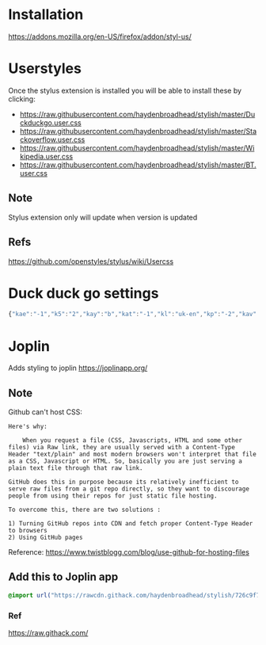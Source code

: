 # Installation
https://addons.mozilla.org/en-US/firefox/addon/styl-us/


# Userstyles
Once the stylus extension is installed you will be able to install these by clicking:
  - https://raw.githubusercontent.com/haydenbroadhead/stylish/master/Duckduckgo.user.css
  - https://raw.githubusercontent.com/haydenbroadhead/stylish/master/Stackoverflow.user.css
  - https://raw.githubusercontent.com/haydenbroadhead/stylish/master/Wikipedia.user.css
  - https://raw.githubusercontent.com/haydenbroadhead/stylish/master/BT.user.css

## Note
Stylus extension only will update when version is updated

## Refs
https://github.com/openstyles/stylus/wiki/Usercss


# Duck duck go settings
```javascript
{"kae":"-1","k5":"2","kay":"b","kat":"-1","kl":"uk-en","kp":"-2","kav":"1","k1":"-1","kaj":"m","kak":"-1","kax":"-1","kao":"-1","kau":"-1","ko":"1","kt":"u","kaf":"s","kj":"f8f8f8"}
```

# Joplin
Adds styling to joplin
https://joplinapp.org/

## Note
Github can't host CSS:
```
Here's why:

    When you request a file (CSS, Javascripts, HTML and some other files) via Raw link, they are usually served with a Content-Type Header "text/plain" and most modern browsers won't interpret that file as a CSS, Javascript or HTML. So, basically you are just serving a plain text file through that raw link.

GitHub does this in purpose because its relatively inefficient to serve raw files from a git repo directly, so they want to discourage people from using their repos for just static file hosting.

To overcome this, there are two solutions :

1) Turning GitHub repos into CDN and fetch proper Content-Type Header to browsers
2) Using GitHub pages 

```
Reference: https://www.twistblogg.com/blog/use-github-for-hosting-files

## Add this to Joplin app
```css
@import url("https://rawcdn.githack.com/haydenbroadhead/stylish/726c9f70cd984052ae36de957a196fc80193ba24/joplin-userstyle.css"); 
```
### Ref
https://raw.githack.com/

